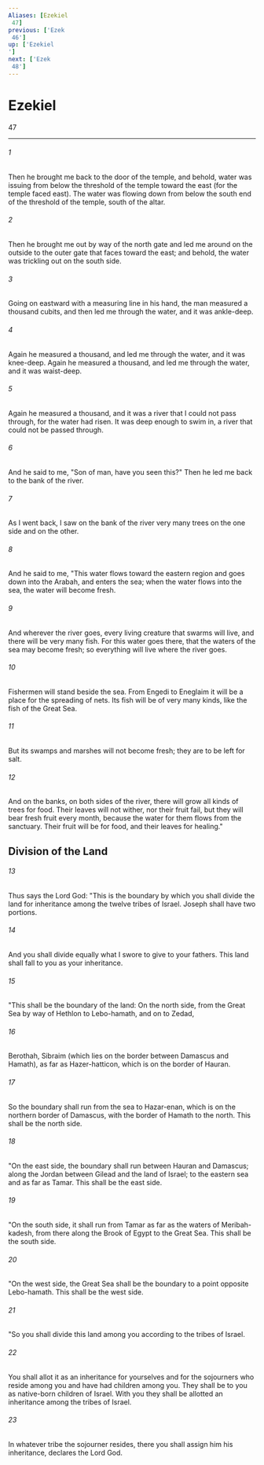```yaml
---
Aliases: [Ezekiel 47]
previous: ['Ezek 46']
up: ['Ezekiel']
next: ['Ezek 48']
---
```

# Ezekiel 47

***
 

###### 1 
Then he brought me back to the door of the temple, and behold, water was issuing from below the threshold of the temple toward the east (for the temple faced east). The water was flowing down from below the south end of the threshold of the temple, south of the altar.  

###### 2 
Then he brought me out by way of the north gate and led me around on the outside to the outer gate that faces toward the east; and behold, the water was trickling out on the south side.  

###### 3 
Going on eastward with a measuring line in his hand, the man measured a thousand cubits, and then led me through the water, and it was ankle-deep.  

###### 4 
Again he measured a thousand, and led me through the water, and it was knee-deep. Again he measured a thousand, and led me through the water, and it was waist-deep.  

###### 5 
Again he measured a thousand, and it was a river that I could not pass through, for the water had risen. It was deep enough to swim in, a river that could not be passed through.  

###### 6 
And he said to me, "Son of man, have you seen this?" Then he led me back to the bank of the river.  

###### 7 
As I went back, I saw on the bank of the river very many trees on the one side and on the other.  

###### 8 
And he said to me, "This water flows toward the eastern region and goes down into the Arabah, and enters the sea; when the water flows into the sea, the water will become fresh.  

###### 9 
And wherever the river goes, every living creature that swarms will live, and there will be very many fish. For this water goes there, that the waters of the sea may become fresh; so everything will live where the river goes.  

###### 10 
Fishermen will stand beside the sea. From Engedi to Eneglaim it will be a place for the spreading of nets. Its fish will be of very many kinds, like the fish of the Great Sea.  

###### 11 
But its swamps and marshes will not become fresh; they are to be left for salt.  

###### 12 
And on the banks, on both sides of the river, there will grow all kinds of trees for food. Their leaves will not wither, nor their fruit fail, but they will bear fresh fruit every month, because the water for them flows from the sanctuary. Their fruit will be for food, and their leaves for healing."  ## Division of the Land  

###### 13 
Thus says the Lord God: "This is the boundary by which you shall divide the land for inheritance among the twelve tribes of Israel. Joseph shall have two portions.  

###### 14 
And you shall divide equally what I swore to give to your fathers. This land shall fall to you as your inheritance.  

###### 15 
"This shall be the boundary of the land: On the north side, from the Great Sea by way of Hethlon to Lebo-hamath, and on to Zedad,  

###### 16 
Berothah, Sibraim (which lies on the border between Damascus and Hamath), as far as Hazer-hatticon, which is on the border of Hauran.  

###### 17 
So the boundary shall run from the sea to Hazar-enan, which is on the northern border of Damascus, with the border of Hamath to the north. This shall be the north side.  

###### 18 
"On the east side, the boundary shall run between Hauran and Damascus; along the Jordan between Gilead and the land of Israel; to the eastern sea and as far as Tamar. This shall be the east side.  

###### 19 
"On the south side, it shall run from Tamar as far as the waters of Meribah-kadesh, from there along the Brook of Egypt to the Great Sea. This shall be the south side.  

###### 20 
"On the west side, the Great Sea shall be the boundary to a point opposite Lebo-hamath. This shall be the west side.  

###### 21 
"So you shall divide this land among you according to the tribes of Israel.  

###### 22 
You shall allot it as an inheritance for yourselves and for the sojourners who reside among you and have had children among you. They shall be to you as native-born children of Israel. With you they shall be allotted an inheritance among the tribes of Israel.  

###### 23 
In whatever tribe the sojourner resides, there you shall assign him his inheritance, declares the Lord God.
